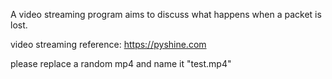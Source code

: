 A video streaming program aims to discuss what happens when a packet is lost.


video streaming reference: https://pyshine.com

please replace a random mp4 and name it "test.mp4"
